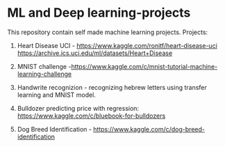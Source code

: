 # ML and Deep learning-projects
This repository contain self made machine learning projects.
Projects:

1. Heart Disease UCI - https://www.kaggle.com/ronitf/heart-disease-uci
   https://archive.ics.uci.edu/ml/datasets/Heart+Disease
   
2. MNIST challenge -https://www.kaggle.com/c/mnist-tutorial-machine-learning-challenge

3. Handwrite recognizion - recognizing hebrew letters using transfer learning and MNIST model.

4. Bulldozer predicting price with regression:
 https://www.kaggle.com/c/bluebook-for-bulldozers

5. Dog Breed Identification - https://www.kaggle.com/c/dog-breed-identification
